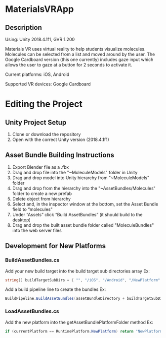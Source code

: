 # MaterialsVRApp
## Description
Using: Unity 2018.4.1f1, GVR 1.200

Materials VR uses virtual reality to help students visualize molecules. Molecules can be selected from a list and moved around by the user. The Google Cardboard version (this one currently) includes gaze input which allows the user to gaze at a button for 2 seconds to activate it.

Current platforms: iOS, Android

Supported VR devices: Google Cardboard

# Editing the Project
## Unity Project Setup
1. Clone or download the repository
2. Open with the correct Unity version (2018.4.1f1)

## Asset Bundle Building Instructions
1. Export Blender file as a .fbx
2. Drag and drop file into the "~MoleculeModels" folder in Unity 
3. Drag and drop model into Unity hierarchy from "~MoleculeModels" folder
4. Drag and drop from the hierarchy into the "~AssetBundles/Molecules" folder to create a new prefab
5. Delete object from hierarchy
6. Select and, in the inspector window at the bottom, set the Asset Bundle field to “molecules"
7. Under “Assets” click “Build AssetBundles” (it should build to the desktop)
8. Drag and drop the built asset bundle folder called "MoleculeBundles" into the web server files

## Development for New Platforms
### BuildAssetBundles.cs
Add your new build target into the build target sub directories array
Ex:
```csharp
string[] buildTargetSubDirs = { "", "/iOS", "/Android", "/NewPlatform" };
```
Add a build pipeline line to create the bundles
Ex:
```csharp
BuildPipeline.BuildAssetBundles(assetBundleDirectory + buildTargetSubDirs[3], BuildAssetBundleOptions.None, BuildTarget.NewPlatform);
```

### LoadAssetBundles.cs
Add the new platform into the getAssetBundlePlatformFolder method
Ex:
```csharp
if (currentPlatform == RuntimePlatform.NewPlatform) return "NewPlatform";
```

